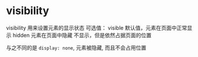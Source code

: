 # visibility

visibility 用来设置元素的显示状态
可选值：
    visible 默认值，元素在页面中正常显示
    hidden 元素在页面中隐藏 不显示，但是依然占据页面的位置

与之不同的是 `display: none`, 元素被隐藏, 而且不会占用位置